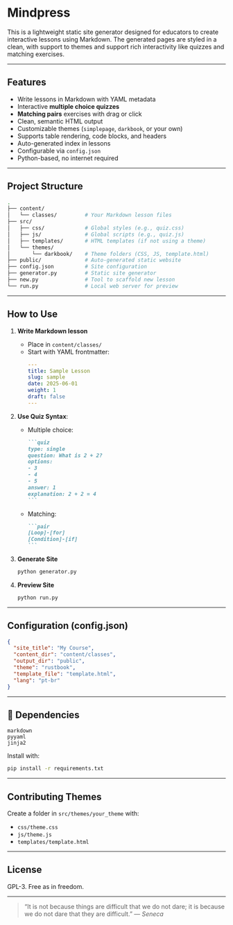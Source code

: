 # Mindpress

This is a lightweight static site generator designed for educators to create interactive lessons using Markdown. The generated pages are styled in a clean, with support to themes and support rich interactivity like quizzes and matching exercises.

---

## Features

- Write lessons in Markdown with YAML metadata
- Interactive **multiple choice quizzes**
- **Matching pairs** exercises with drag or click
- Clean, semantic HTML output
- Customizable themes (`simplepage`, `darkbook`, or your own)
- Supports table rendering, code blocks, and headers
- Auto-generated index in lessons
- Configurable via `config.json`
- Python-based, no internet required

---

## Project Structure

```bash
.
├── content/
│   └── classes/         # Your Markdown lesson files
├── src/
│   ├── css/             # Global styles (e.g., quiz.css)
│   ├── js/              # Global scripts (e.g., quiz.js)
│   ├── templates/       # HTML templates (if not using a theme)
│   └── themes/
│       └── darkbook/    # Theme folders (CSS, JS, template.html)
├── public/              # Auto-generated static website
├── config.json          # Site configuration
├── generator.py         # Static site generator
├── new.py               # Tool to scaffold new lesson
└── run.py               # Local web server for preview
```

---

## How to Use

1. **Write Markdown lesson**
   - Place in `content/classes/`
   - Start with YAML frontmatter:
     ```yaml
     ---
     title: Sample Lesson
     slug: sample
     date: 2025-06-01
     weight: 1
     draft: false
     ---
     ```

2. **Use Quiz Syntax**:
   - Multiple choice:
     ````markdown
     ```quiz
     type: single
     question: What is 2 + 2?
     options:
     - 3
     - 4
     - 5
     answer: 1
     explanation: 2 + 2 = 4
     ```
     ````
   - Matching:
     ````markdown
     ```pair
     [Loop]-[for]
     [Condition]-[if]
     ```
     ````

3. **Generate Site**
   ```bash
   python generator.py
   ```

4. **Preview Site**
   ```bash
   python run.py
   ```

---

## Configuration (config.json)

```json
{
  "site_title": "My Course",
  "content_dir": "content/classes",
  "output_dir": "public",
  "theme": "rustbook",
  "template_file": "template.html",
  "lang": "pt-br"
}
```

---

## 🧪 Dependencies

```
markdown
pyyaml
jinja2
```

Install with:

```bash
pip install -r requirements.txt
```

---

## Contributing Themes

Create a folder in `src/themes/your_theme` with:

- `css/theme.css`
- `js/theme.js`
- `templates/template.html`

---

## License

GPL-3. Free as in freedom.

---

> “It is not because things are difficult that we do not dare; it is because we do not dare that they are difficult.” — *Seneca*
